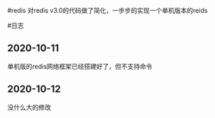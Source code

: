 #redis
对redis v3.0的代码做了简化，一步步的实现一个单机版本的reids

#日志
## 2020-10-11
单机版的redis网络框架已经搭建好了，但不支持命令

## 2020-10-12
没什么大的修改
